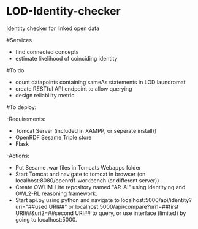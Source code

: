 # LOD-Identity-checker
Identity checker for linked open data

#Services
- find connected concepts
- estimate likelihood of coinciding identity

#To do
- count datapoints containing sameAs statements in LOD laundromat
- create RESTful API endpoint to allow querying
- design reliability metric

#To deploy:

-Requirements:
- Tomcat Server (included in XAMPP, or seperate install)]
- OpenRDF Sesame Triple store
- Flask

-Actions:
- Put Sesame .war files in Tomcats Webapps folder
- Start Tomcat and navigate to tomcat in browser (on localhost:8080/openrdf-workbench (or different server))
- Create OWLIM-Lite repository named "AR-AI" using identity.nq and OWL2-RL reasoning framework.
- Start api.py using python and navigate to localhost:5000/api/identity?uri="##used URI##" or localhost:5000/api/compare?uri1=##first URI##&uri2=##second URI## to query, or use interface (limited) by going to localhost:5000.  

